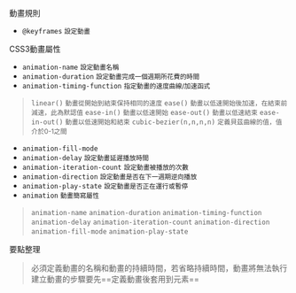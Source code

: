 動畫規則
- `@keyframes`	<small>設定動畫</small>

CSS3動畫屬性
- `animation-name` <small>設定動畫名稱</small>
- `animation-duration` <small>設定動畫完成一個週期所花費的時間</small>
- `animation-timing-function` <small>指定動畫的速度曲線/加速函式</small>

>`linear()` <small>動畫從開始到結束保持相同的速度</small>
>`ease()` <small>動畫以低速開始後加速，在結束前減速，此為默認值</small>
>`ease-in()` <small>動畫以低速開始</small>
>`ease-out()` <small>動畫以低速結束</small>
>`ease-in-out()` <small>動畫以低速開始和結束</small>
>`cubic-bezier(n,n,n,n)` <small>定義貝茲曲線的值，值介於0-1之間</small>
- `animation-fill-mode`
- `animation-delay` <small>設定動畫延遲播放時間</small>
- `animation-iteration-count` <small>設定動畫被播放的次數</small>
- `animation-direction` <small>設定動畫是否在下一週期逆向播放</small>
- `animation-play-state` <small>設定動畫是否正在運行或暫停</small>
- `animation` <small>動畫簡寫屬性</small>

>`animation-name`
>`animation-duration`
>`animation-timing-function`
>`animation-delay`
>`animation-iteration-count`
>`animation-direction`
>`animation-fill-mode`
>`animation-play-state`

要點整理
>必須定義動畫的名稱和動畫的持續時間，若省略持續時間，動畫將無法執行
>建立動畫的步驟要先==定義動畫後套用到元素==